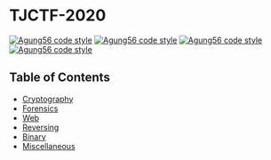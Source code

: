 # TJCTF-2020
[![Agung56 code style](https://img.shields.io/badge/Author-agung56-a6e3e9)](https://github.com/agung56)
[![Agung56 code style](https://img.shields.io/badge/Name-Agung%20Mulyono-00adb5)](https://github.com/agung56)
[![Agung56 code style](https://img.shields.io/badge/NRP-05311840000035-393e46)](https://github.com/agung56)
[![Agung56 code style](https://img.shields.io/badge/Lecturers-Mr.%20Ridho%20Rahman%20Hariadi,%20S.Kom.,%20M.Sc.-222831)](https://github.com/agung56)


## Table of Contents
* [Cryptography](https://github.com/agung56/TJCTF-2020-Bussyma-EAS-KWA/tree/master/Cryptography)
* [Forensics](https://github.com/agung56/TJCTF-2020-Bussyma-EAS-KWA/tree/master/Forensics)
* [Web](https://github.com/agung56/TJCTF-2020-Bussyma-EAS-KWA/tree/master/Web)
* [Reversing](https://github.com/agung56/TJCTF-2020-Bussyma-EAS-KWA/tree/master/Reversing)
* [Binary](https://github.com/agung56/TJCTF-2020-Bussyma-EAS-KWA/tree/master/Binary)
* [Miscellaneous](https://github.com/agung56/TJCTF-2020-Bussyma-EAS-KWA/tree/master/Miscellaneous)
